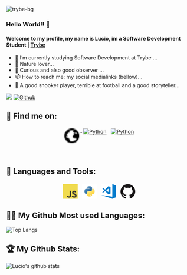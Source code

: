 ![trybe-bg](https://user-images.githubusercontent.com/21299113/99320528-9c4e4c00-284a-11eb-9a34-aa1900a2012e.jpg)

### Hello World!! 🤪
#### Welcome to my profile, my name is Lucio, im a Software Development Student | [Trybe](https://www.betrybe.com/)

- 🔭 I’m currently studying Software Development at Trybe ...
- 🌱 Nature lover...
- 🧐 Curious and also good observer ...
- 📫 How to reach me: my social medialinks (bellow)...
- 🤪 A good snooker player, terrible at football and a good storyteller...


![](https://visitor-badge.laobi.icu/badge?page_id=LucioOSilva.LucioOSilva)
[![Github](https://img.shields.io/github/followers/LucioOSilva?label=Follow&style=social)](https://github.com/LucioOSilva)


## 📨 Find me on:
<p align="center">
 <a href="https://LucioOSilva.github.io/" target="_blank" rel="noopener noreferrer"> <img src="https://raw.githubusercontent.com/iconic/open-iconic/master/svg/globe.svg" alt="Python" height="40" style="vertical-align:top; margin:4px"> </a>
 <a href="https://linkedin.com/in/lucioosilva" target="_blank" rel="noopener noreferrer"> <img src="https://cdn.jsdelivr.net/npm/simple-icons@v3/icons/linkedin.svg" alt="Python" height="40" style="vertical-align:top; margin:4px"></a>
 <a href="mailto:lucioosilva00@gmail.com"> <img src="https://cdn.jsdelivr.net/npm/simple-icons@v3/icons/gmail.svg" alt="Python" height="40" style="vertical-align:top; margin:4px"></a>
</p>

<br />

## 🧰 Languages and Tools:
<p align="center">
 <img src="https://raw.githubusercontent.com/github/explore/80688e429a7d4ef2fca1e82350fe8e3517d3494d/topics/javascript/javascript.png" alt="Javascript" height="40" style="vertical-align:top; margin:4px">
 <img src="https://raw.githubusercontent.com/github/explore/80688e429a7d4ef2fca1e82350fe8e3517d3494d/topics/python/python.png" alt="Python" height="40" style="vertical-align:top; margin:4px"> 
 <img src="https://raw.githubusercontent.com/github/explore/80688e429a7d4ef2fca1e82350fe8e3517d3494d/topics/visual-studio-code/visual-studio-code.png" alt="VS Code" height="40" style="vertical-align:top; margin:4px">
 <img src="https://raw.githubusercontent.com/github/explore/78df643247d429f6cc873026c0622819ad797942/topics/github/github.png" alt="Github" height="40" style="vertical-align:top; margin:4px">
</p>

## 👨‍💻 My Github Most used Languages:

![Top Langs](https://readme-stats-cfgj2cxdy.vercel.app/api/top-langs/?username=LucioOSilva&hide=php&theme=vue)

## 🏆 My Github Stats:

![Lucio's github stats](https://github-readme-stats.vercel.app/api?username=LucioOSilva&theme=vue&show_icons=true)
